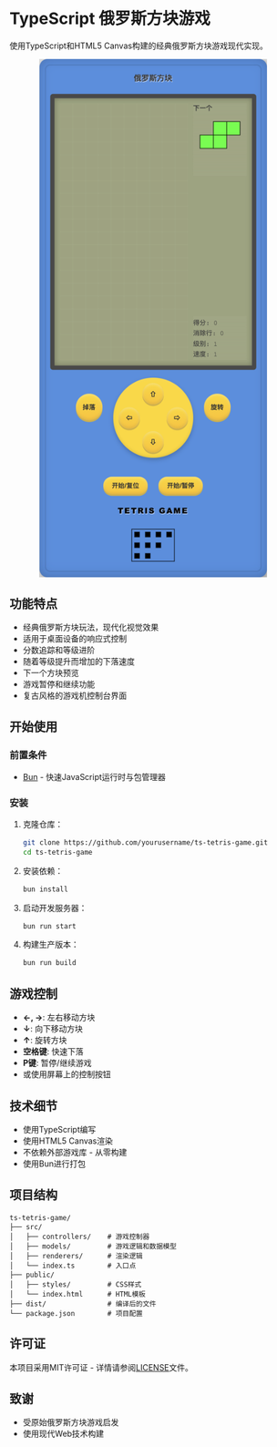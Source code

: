 # TypeScript 俄罗斯方块游戏

使用TypeScript和HTML5 Canvas构建的经典俄罗斯方块游戏现代实现。

<img src="screenshot.png" alt="俄罗斯方块游戏截图" width="400" height="auto" style="display: block; margin: auto;">

## 功能特点

- 经典俄罗斯方块玩法，现代化视觉效果
- 适用于桌面设备的响应式控制
- 分数追踪和等级进阶
- 随着等级提升而增加的下落速度
- 下一个方块预览
- 游戏暂停和继续功能
- 复古风格的游戏机控制台界面

## 开始使用

### 前置条件

- [Bun](https://bun.sh/) - 快速JavaScript运行时与包管理器

### 安装

1. 克隆仓库：
   ```bash
   git clone https://github.com/yourusername/ts-tetris-game.git
   cd ts-tetris-game
   ```

2. 安装依赖：
   ```bash
   bun install
   ```

3. 启动开发服务器：
   ```bash
   bun run start
   ```

4. 构建生产版本：
   ```bash
   bun run build
   ```

## 游戏控制

- **←, →**: 左右移动方块
- **↓**: 向下移动方块
- **↑**: 旋转方块
- **空格键**: 快速下落
- **P键**: 暂停/继续游戏
- 或使用屏幕上的控制按钮

## 技术细节

- 使用TypeScript编写
- 使用HTML5 Canvas渲染
- 不依赖外部游戏库 - 从零构建
- 使用Bun进行打包

## 项目结构

```
ts-tetris-game/
├── src/
│   ├── controllers/    # 游戏控制器
│   ├── models/         # 游戏逻辑和数据模型
│   ├── renderers/      # 渲染逻辑
│   └── index.ts        # 入口点
├── public/
│   ├── styles/         # CSS样式
│   └── index.html      # HTML模板
├── dist/               # 编译后的文件
└── package.json        # 项目配置
```

## 许可证

本项目采用MIT许可证 - 详情请参阅[LICENSE](LICENSE)文件。

## 致谢

- 受原始俄罗斯方块游戏启发
- 使用现代Web技术构建 